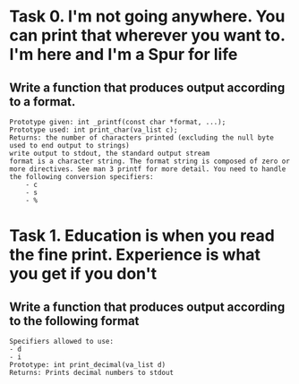 # Task 0. I'm not going anywhere. You can print that wherever you want to. I'm here and I'm a Spur for life

## Write a function that produces output according to a format.
	Prototype given: int _printf(const char *format, ...);
	Prototype used: int print_char(va_list c);
	Returns: the number of characters printed (excluding the null byte used to end output to strings)
	write output to stdout, the standard output stream
	format is a character string. The format string is composed of zero or more directives. See man 3 printf for more detail. You need to handle the following conversion specifiers:
		- c
		- s
		- %

# Task 1. Education is when you read the fine print. Experience is what you get if you don't

## Write a function that produces output according to the following format
	Specifiers allowed to use:
	- d
	- i
	Prototype: int print_decimal(va_list d)
	Returns: Prints decimal numbers to stdout
	

	
